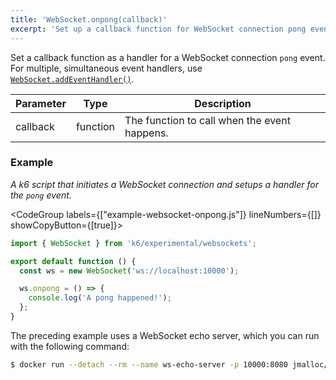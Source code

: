 ```yaml
---
title: 'WebSocket.onpong(callback)'
excerpt: 'Set up a callback function for WebSocket connection pong event.'
---
```


Set a callback function as a handler for a WebSocket connection `pong` event.
For multiple, simultaneous event handlers, use [`WebSocket.addEventHandler()`](/javascript-api/k6-experimental/websockets/websocket/websocket-addeventlistener).

| Parameter | Type     | Description                                  |
| --------- | -------- | -------------------------------------------- |
| callback  | function | The function to call when the event happens. |

### Example

_A k6 script that initiates a WebSocket connection and setups a handler for the `pong` event._

<CodeGroup labels={["example-websocket-onpong.js"]} lineNumbers={[]} showCopyButton={[true]}>

```javascript
import { WebSocket } from 'k6/experimental/websockets';

export default function () {
  const ws = new WebSocket('ws://localhost:10000');

  ws.onpong = () => {
    console.log('A pong happened!');
  };
}
```

</CodeGroup>

The preceding example uses a WebSocket echo server, which you can run with the following command:

<CodeGroup>

```bash
$ docker run --detach --rm --name ws-echo-server -p 10000:8080 jmalloc/echo-server
```
</CodeGroup>